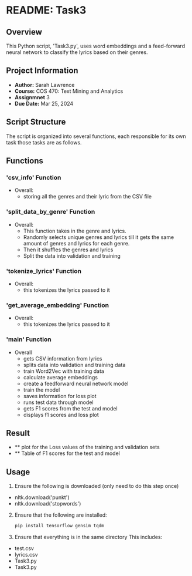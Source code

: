 # README: Task3

## Overview

This Python script, 'Task3.py', uses word embeddings and a feed-forward neural network to classify the lyrics based on their genres.

## Project Information

- **Author:** Sarah Lawrence
- **Course:** COS 470: Text Mining and Analytics
- **Assignmnet** 3
- **Due Date:** Mar 25, 2024

## Script Structure

The script is organized into several functions, each responsible for its own task those tasks are as follows.

## Functions

### 'csv_info' Function
- Overall:
  - storing all the genres and their lyric from the CSV file

### 'split_data_by_genre' Function
- Overall:
  - This function takes in the genre and lyrics.
  - Randomly selects unique genres and lyrics till it gets the same amount of genres and lyrics for each genre.
  - Then it shuffles the genres and lyrics
  - Split the data into validation and training

### 'tokenize_lyrics' Function
- Overall:
  - this tokenizes the lyrics passed to it  


### 'get_average_embedding' Function
- Overall:
  - this tokenizes the lyrics passed to it  

### 'main' Function
- Overall
  - gets CSV information from lyrics
  - splits data into validation and training data
  - train Word2Vec with training data
  - calculate average embeddings
  - create a feedforward neural network model
  - train the model
  - saves information for loss plot
  - runs test data through model
  - gets F1 scores from the test and model
  - displays f1 scores and loss plot

## Result

- ** plot for the Loss values of the training and validation sets
- ** Table of F1 scores for the test and model 


## Usage
1. Ensure the following is downloaded (only need to do this step once)
  - nltk.download('punkt')
  - nltk.download('stopwords')
2. Ensure that the following are installed:

    ```bash
    pip install tensorflow gensim tqdm
    ```
3. Ensure that everything is in the same directory
   This includes:
  - test.csv
  - lyrics.csv
  - Task3.py
  - Task3.py

